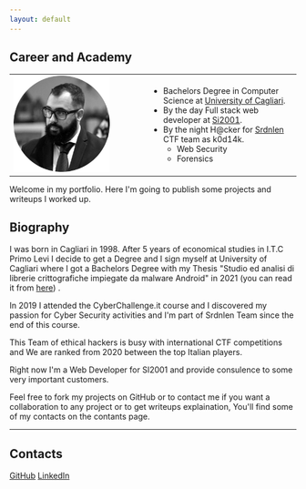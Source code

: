 ```yaml
---
layout: default
---
```


<h2>Career and Academy</h2>
<table>
  <tr>
    <td>
      <img src="/assets/images/profile.png" alt="profilePhoto" width="75%">
    </td>
    <td>
      <ul>
        <li>Bachelors Degree in Computer Science at <a href="https://www.unica.it" target="_blank">University of Cagliari</a>.</li>
        <li>By the day Full stack web developer at <a href="https://www.si2001.it" target="_blank">Si2001</a>.</li>
        <li>
            By the night H@cker for <a href="https://srdnlen.unica.it" target="_blank">Srdnlen</a> CTF team as k0d14k.
            <ul>
                <li>Web Security</li>
                <li>Forensics</li>
            </ul>
        </li>
      </ul>
    </td>
  </tr>
</table>
<p>Welcome in my portfolio. Here I'm going to publish some projects and writeups I worked up.</p>

<h2>Biography</h2>
<p>
    I was born in Cagliari in 1998. After 5 years of economical studies in I.T.C Primo Levi I decide to get a Degree and 
    I sign myself at University of Cagliari where I got a Bachelors Degree with my Thesis "Studio ed analisi di librerie 
    crittografiche impiegate da malware Android" in 2021 (you can read it from <a href="{{'/assets/pdf/tesi_puzzoni.pdf'}}f" target="_blank">here</a>) .
</p>
<p>In 2019 I attended the CyberChallenge.it course and I discovered my passion for Cyber Security activities and I'm part of Srdnlen Team since the end of this course.</p>
<p>This Team of ethical hackers is busy with international CTF competitions and We are ranked from 2020 between the top Italian players.</p>
<p>Right now I'm a Web Developer for SI2001 and provide consulence to some very important customers.</p>
<p>Feel free to fork my projects on GitHub or to contact me if you want a collaboration to any project or to get writeups explaination, You'll find some of my contacts on the contants page.</p>

<hr>

<h2>Contacts</h2>
<a href="https://www.github.com/lucapuzzoni" target="_blank" class="btn btn-success">GitHub</a>
<a href="https://it.linkedin.com/in/lucapuzzoni" target="_blank" class="btn btn-success">LinkedIn</a>